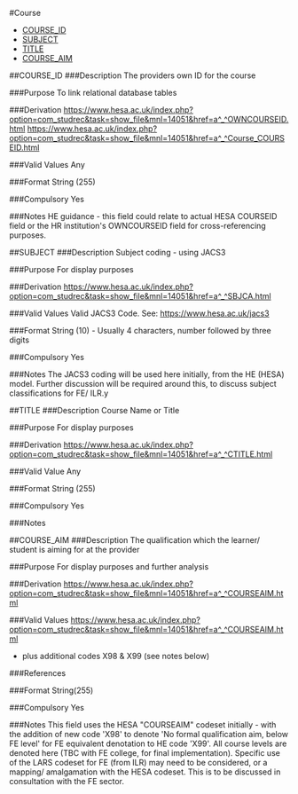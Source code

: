 #Course
* [COURSE_ID](#course_id)
* [SUBJECT](#subject)
* [TITLE](#title)
* [COURSE_AIM](#course_aim)

##COURSE_ID
###Description
The providers own ID for the course

###Purpose
To link relational database tables

###Derivation
https://www.hesa.ac.uk/index.php?option=com_studrec&task=show_file&mnl=14051&href=a^_^OWNCOURSEID.html
https://www.hesa.ac.uk/index.php?option=com_studrec&task=show_file&mnl=14051&href=a^_^Course_COURSEID.html

###Valid Values
Any

###Format
String (255)

###Compulsory
Yes

###Notes
HE guidance - this field could relate to actual HESA COURSEID field or the HR institution's OWNCOURSEID field for cross-referencing purposes.

##SUBJECT
###Description
Subject coding - using JACS3

###Purpose
For display purposes

###Derivation
https://www.hesa.ac.uk/index.php?option=com_studrec&task=show_file&mnl=14051&href=a^_^SBJCA.html

###Valid Values
Valid JACS3 Code. See:
https://www.hesa.ac.uk/jacs3

###Format
String (10) - Usually 4 characters, number followed by three digits

###Compulsory
Yes

###Notes
The JACS3 coding will be used here initially, from the HE (HESA) model. Further discussion will be required around this, to discuss subject classifications for FE/ ILR.y

##TITLE
###Description
Course Name or Title

###Purpose
For display purposes

###Derivation
https://www.hesa.ac.uk/index.php?option=com_studrec&task=show_file&mnl=14051&href=a^_^CTITLE.html

###Valid Value
Any

###Format
String (255)

###Compulsory
Yes

###Notes

##COURSE_AIM
###Description
The qualification which the learner/ student is aiming for at the provider

###Purpose
For display purposes and further analysis

###Derivation
https://www.hesa.ac.uk/index.php?option=com_studrec&task=show_file&mnl=14051&href=a^_^COURSEAIM.html

###Valid Values
https://www.hesa.ac.uk/index.php?option=com_studrec&task=show_file&mnl=14051&href=a^_^COURSEAIM.html
  
- plus additional codes X98 & X99 (see notes below)  

###References

###Format
String(255)

###Compulsory
Yes

###Notes
This field uses the HESA "COURSEAIM" codeset initially - with the addition of new code 'X98' to denote 'No formal qualification aim, below FE level' for FE equivalent denotation to HE code 'X99'. All course levels are denoted here (TBC with FE college, for final implementation). Specific use of the LARS codeset for FE (from ILR) may need to be considered, or a mapping/ amalgamation with the HESA codeset. This is to be discussed in consultation with the FE sector.
